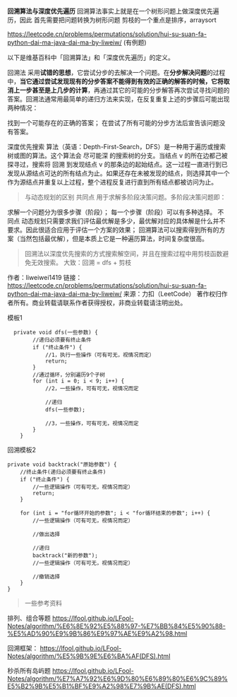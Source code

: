 **回溯算法与深度优先遍历**
回溯算法事实上就是在一个树形问题上做深度优先遍历，因此 首先需要把问题转换为树形问题
剪枝的一个重点是排序，arraysort

https://leetcode.cn/problems/permutations/solution/hui-su-suan-fa-python-dai-ma-java-dai-ma-by-liweiw/ (有例题)

以下是维基百科中「回溯算法」和「深度优先遍历」的定义。

回溯法 采用**试错的思想**，它尝试分步的去解决一个问题。在**分步解决问题**的过程中，**当它通过尝试发现现有的分步答案不能得到有效的正确的解答的时候，它将取消上一步甚至是上几步的计算**，再通过其它的可能的分步解答再次尝试寻找问题的答案。回溯法通常用最简单的递归方法来实现，在反复重复上述的步骤后可能出现两种情况：

找到一个可能存在的正确的答案；
在尝试了所有可能的分步方法后宣告该问题没有答案。

深度优先搜索 算法（英语：Depth-First-Search，DFS）是一种用于遍历或搜索树或图的算法。这个算法会 尽可能深 的搜索树的分支。当结点 v 的所在边都己被探寻过，搜索将 回溯 到发现结点 v 的那条边的起始结点。这一过程一直进行到已发现从源结点可达的所有结点为止。如果还存在未被发现的结点，则选择其中一个作为源结点并重复以上过程，整个进程反复进行直到所有结点都被访问为止。

>与动态规划的区别
共同点
用于求解多阶段决策问题。多阶段决策问题即：

求解一个问题分为很多步骤（阶段）；
每一个步骤（阶段）可以有多种选择。
不同点
动态规划只需要求我们评估最优解是多少，最优解对应的具体解是什么并不要求。因此很适合应用于评估一个方案的效果；
回溯算法可以搜索得到所有的方案（当然包括最优解），但是本质上它是一种遍历算法，时间复杂度很高。

>回溯法以深度优先搜索的方式搜索解空间，并且在搜索过程中用剪枝函数避免无效搜索。
大致：回溯 = dfs + 剪枝

作者：liweiwei1419
链接：https://leetcode.cn/problems/permutations/solution/hui-su-suan-fa-python-dai-ma-java-dai-ma-by-liweiw/
来源：力扣（LeetCode）
著作权归作者所有。商业转载请联系作者获得授权，非商业转载请注明出处。

模板1
```
  private void dfs(一些参数) {
        //递归必须要有终止条件
        if ("终止条件") {
            //1，执行一些操作（可有可无，视情况而定）
            return;
        }
        //通过循环，分别遍历9个子树
        for (int i = 0; i < 9; i++) {
            //2，一些操作，可有可无，视情况而定

            //递归
            dfs(一些参数);

            //3，一些操作，可有可无，视情况而定
        }
    }

```
回溯模板2
```
private void backtrack("原始参数") {
    //终止条件(递归必须要有终止条件)
    if ("终止条件") {
        //一些逻辑操作（可有可无，视情况而定）
        return;
    }

    for (int i = "for循环开始的参数"; i < "for循环结束的参数"; i++) {
        //一些逻辑操作（可有可无，视情况而定）

        //做出选择

        //递归
        backtrack("新的参数");
        //一些逻辑操作（可有可无，视情况而定）

        //撤销选择
    }
}
```

> 一些参考资料

排列、组合等题
https://lfool.github.io/LFool-Notes/algorithm/%E6%8E%92%E5%88%97-%E7%BB%84%E5%90%88-%E5%AD%90%E9%9B%86%E9%97%AE%E9%A2%98.html

回溯框架：
https://lfool.github.io/LFool-Notes/algorithm/%E5%9B%9E%E6%BA%AF(DFS).html

秒杀所有岛屿题
https://lfool.github.io/LFool-Notes/algorithm/%E7%A7%92%E6%9D%80%E6%89%80%E6%9C%89%E5%B2%9B%E5%B1%BF%E9%A2%98%E7%9B%AE(DFS).html